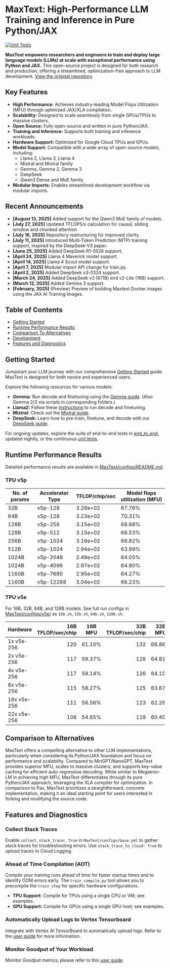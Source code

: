 # MaxText: High-Performance LLM Training and Inference in Pure Python/JAX

[![Unit Tests](https://github.com/google/maxtext/actions/workflows/RunTests.yml/badge.svg)](https://github.com/AI-Hypercomputer/maxtext/actions/workflows/RunTests.yml)

**MaxText empowers researchers and engineers to train and deploy large language models (LLMs) at scale with exceptional performance using Python and JAX.**  This open-source project is designed for both research and production, offering a streamlined, optimization-free approach to LLM development.  [View the original repository](https://github.com/AI-Hypercomputer/maxtext).

## Key Features

*   **High Performance:** Achieves industry-leading Model Flops Utilization (MFU) through optimized JAX/XLA compilation.
*   **Scalability:** Designed to scale seamlessly from single GPUs/TPUs to massive clusters.
*   **Open Source:** Fully open-source and written in pure Python/JAX.
*   **Training and Inference:** Supports both training and inference workloads.
*   **Hardware Support:** Optimized for Google Cloud TPUs and GPUs.
*   **Model Support:** Compatible with a wide array of open-source models, including:
    *   Llama 2, Llama 3, Llama 4
    *   Mistral and Mixtral family
    *   Gemma, Gemma 2, Gemma 3
    *   DeepSeek
    *   Qwen3 Dense and MoE family
*   **Modular Imports:** Enables streamlined development workflow via modular imports.

## Recent Announcements

*   **[August 13, 2025]** Added support for the Qwen3 MoE family of models.
*   **[July 27, 2025]** Updated TFLOPS/s calculation for causal, sliding window and chunked attention
*   **[July 16, 2025]** Repository restructuring for improved clarity.
*   **[July 11, 2025]** Introduced Multi-Token Prediction (MTP) training support, inspired by the DeepSeek-V3 paper.
*   **[June 25, 2025]** Added DeepSeek R1-0528 support.
*   **[April 24, 2025]** Llama 4 Maverick model support.
*   **[April 14, 2025]** Llama 4 Scout model support.
*   **[April 7, 2025]** Modular import API change for train.py.
*   **[April 2, 2025]** Added DeepSeek v3-0324 support.
*   **[March 24, 2025]** Added DeepSeek v3 (671B) and v2-Lite (16B) support.
*   **[March 12, 2025]** Added Gemma 3 support.
*   **[February, 2025]** (Preview) Preview of building Maxtext Docker images using the JAX AI Training Images.

## Table of Contents

*   [Getting Started](getting_started/First_run.md)
*   [Runtime Performance Results](#runtime-performance-results)
*   [Comparison To Alternatives](#comparison-to-alternatives)
*   [Development](#development)
*   [Features and Diagnostics](#features-and-diagnostics)

## Getting Started

Jumpstart your LLM journey with our comprehensive [Getting Started](getting_started/First_run.md) guide.  MaxText is designed for both novice and experienced users.

Explore the following resources for various models:

*   **Gemma:** Run decode and finetuning using the [Gemma guide](end_to_end/tpu/gemma/Run_Gemma.md). (Also Gemma 2/3 via scripts in corresponding folders.)
*   **Llama2:** Follow these [instructions](getting_started/Run_Llama2.md) to run decode and finetuning.
*   **Mixtral:** Check out the [Mixtral guide](end_to_end/tpu/mixtral/Run_Mixtral.md).
*   **DeepSeek:** Learn how to pre-train, finetune, and decode with our [DeepSeek guide](end_to_end/tpu/deepseek/Run_DeepSeek.md).

For ongoing updates, explore the suite of end-to-end tests in [end_to_end](end_to_end), updated nightly, or the continuous [unit tests](.github/workflows/RunTests.yml).

## Runtime Performance Results

Detailed performance results are available in [MaxText/configs/README.md](MaxText/configs/README.md).

### TPU v5p

| No. of params | Accelerator Type | TFLOP/chip/sec | Model flops utilization (MFU) |
|---|---|---|---|
| 32B | v5p-128 | 3.28e+02 | 67.76% |
| 64B | v5p-128 | 3.23e+02 | 70.31% |
| 128B | v5p-256 | 3.15e+02 | 68.68% |
| 128B | v5p-512 | 3.15e+02 | 68.53% |
| 256B | v5p-1024 | 3.16e+02 | 68.82% |
| 512B | v5p-1024 | 2.94e+02 | 63.99% |
| 1024B | v5p-2048 | 2.49e+02 | 64.05% |
| 1024B | v5p-4096 | 2.97e+02 | 64.80% |
| 1160B | v5p-7680 | 2.95e+02 | 64.27% |
| 1160B | v5p-12288 | 3.04e+02 | 66.23% |

### TPU v5e

For 16B, 32B, 64B, and 128B models. See full run configs in [MaxText/configs/v5e/](MaxText/configs/v5e/) as `16b.sh`, `32b.sh`, `64b.sh`, `128b.sh`.

| Hardware    | 16B TFLOP/sec/chip | 16B MFU | 32B TFLOP/sec/chip | 32B MFU | 64B TFLOP/sec/chip | 64B MFU | 128B TFLOP/sec/chip | 128B MFU |
| ----------- | -----------------: | ------- | -----------------: | ------- | -----------------: | ------- | ------------------: | -------- |
| 1x v5e-256  | 120                | 61.10%  | 132                | 66.86%  | 118                | 59.90%  | 110                 | 56.06%   |
| 2x v5e-256  | 117                | 59.37%  | 128                | 64.81%  | 112                | 56.66%  | 110                 | 55.82%   |
| 4x v5e-256  | 117                | 59.14%  | 126                | 64.10%  | 110                | 55.85%  | 108                 | 54.93%   |
| 8x v5e-256  | 115                | 58.27%  | 125                | 63.67%  | 108                | 54.96%  | 104                 | 52.93%   |
| 16x v5e-256 | 111                | 56.56%  | 123                | 62.26%  | 105                | 53.29%  | 100                 | 50.86%   |
| 32x v5e-256 | 108                | 54.65%  | 119                | 60.40%  | 99                 | 50.18%  | 91                  | 46.25%   |

## Comparison to Alternatives

MaxText offers a compelling alternative to other LLM implementations, particularly when considering its Python/JAX foundation and focus on performance and scalability. Compared to MinGPT/NanoGPT, MaxText provides superior MFU, scales to massive clusters, and supports key-value caching for efficient auto-regressive decoding.  While similar to Megatron-LM in achieving high MFU, MaxText differentiates through its pure Python/JAX approach, leveraging the XLA compiler for optimization.  In comparison to Pax, MaxText prioritizes a straightforward, concrete implementation, making it an ideal starting point for users interested in forking and modifying the source code.

## Features and Diagnostics

### Collect Stack Traces

Enable `collect_stack_trace: True` in `MaxText/configs/base.yml` to gather stack traces for troubleshooting errors. Use `stack_trace_to_cloud: True` to upload traces to Cloud Logging.

### Ahead of Time Compilation (AOT)

Compile your training runs ahead of time for faster startup times and to identify OOM errors early.  The `train_compile.py` tool allows you to precompile the `train_step` for specific hardware configurations.

*   **TPU Support:**  Compile for TPUs using a single CPU or VM; see examples.
*   **GPU Support:**  Compile for GPUs using a single GPU host; see examples.

### Automatically Upload Logs to Vertex Tensorboard

Integrate with Vertex AI TensorBoard to automatically upload logs.  Refer to the [user guide](getting_started/Use_Vertex_AI_Tensorboard.md) for more information.

### Monitor Goodput of Your Workload

Monitor Goodput metrics; please refer to this [user guide](getting_started/Monitor_Goodput.md).